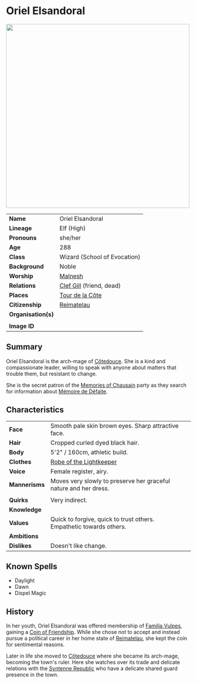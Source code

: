 # Oriel Elsandoral

<img src="https://raw.githubusercontent.com/jesskelsall/astarus-images/main/characters/portraits/imageid.png" height="500" />

|||
| --- | --- |
| **Name** | Oriel Elsandoral | character.4
| **Lineage** | Elf (High) |
| **Pronouns** | she/her |
| **Age** | 288 |
| **Class** | Wizard (School of Evocation) |
| **Background** | Noble |
| **Worship** | [Malnesh](../gods/deities/malnesh.md) |
| **Relations** | [Clef Gill](clef-gill.md) (friend, dead) |
| **Places** | [Tour de la Côte](../places/buildings/government/tour-de-la-cote.md) |
| **Citizenship** | [Reimatelau](../civilisations/nilsavnic-alliance/states/reimatelau.md) |
| **Organisation(s)** | |
|||
| **Image ID** | |

## Summary

Oriel Elsandoral is the arch-mage of [Côtedouce](../places/towns/cotedouce.md). She is a kind and compassionate leader, willing to speak with anyone about matters that trouble them, but resistant to change.

She is the secret patron of the [Memories of Chausain](../campaigns/C3-memories-of-chausain.md) party as they search for information about [Mémoire de Défaite](../items/echneshment/memory-spheres/memoire-de-defaite.md).

## Characteristics

| | |
| --- | --- |
| **Face** | Smooth pale skin brown eyes. Sharp attractive face. | characteristics.2
| **Hair** | Cropped curled dyed black hair. |
| **Body** | 5'2" / 160cm, athletic build. |
| **Clothes** | [Robe of the Lightkeeper](../items/magic/enchantments/robe-of-the-lightkeeper.md) |
| **Voice** | Female register, airy. |
| **Mannerisms** | Moves very slowly to preserve her graceful nature and her dress. |
| | |
| **Quirks** | Very indirect. |
| **Knowledge** | |
| **Values** | Quick to forgive, quick to trust others.<br>Empathetic towards others. |
| **Ambitions** | |
| **Dislikes** | Doesn't like change. |

## Known Spells

- Daylight
- Dawn
- Dispel Magic

## History

In her youth, Oriel Elsandoral was offered membership of [Familia Vulpes](../organisations/familia-vulpes.md), gaining a [Coin of Friendship](../items/coins/coin-of-friendship.md). While she chose not to accept and instead pursue a political career in her home state of [Reimatelau](../civilisations/nilsavnic-alliance/states/reimatelau.md), she kept the coin for sentimental reasons.

Later in life she moved to [Côtedouce](../places/towns/cotedouce.md) where she became its arch-mage, becoming the town's ruler. Here she watches over its trade and delicate relations with the [Syntenne Republic](../civilisations/syntenne-republic/syntenne-republic.md) who have a delicate shared guard presence in the town.
